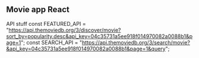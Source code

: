 ## Movie app React

API stuff
const FEATURED_API = "https://api.themoviedb.org/3/discover/movie?sort_by=popularity.desc&api_key=04c35731a5ee918f014970082a0088b1&page=1";
const SEARCH_API = "https://api.themoviedb.org/3/search/movie?&api_key=04c35731a5ee918f014970082a0088b1&page=1&query";
